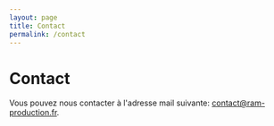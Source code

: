 ```yaml
---
layout: page
title: Contact
permalink: /contact
---
```


# Contact

Vous pouvez nous contacter à l'adresse mail suivante:  [contact@ram-production.fr](mailto:contact@ram-production.fr).
